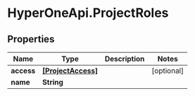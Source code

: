 # HyperOneApi.ProjectRoles

## Properties

Name | Type | Description | Notes
------------ | ------------- | ------------- | -------------
**access** | [**[ProjectAccess]**](ProjectAccess.md) |  | [optional] 
**name** | **String** |  | 


